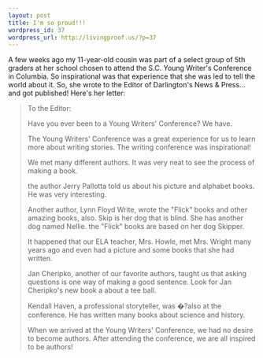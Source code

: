 ```yaml
---
layout: post
title: I'm so proud!!!
wordpress_id: 37
wordpress_url: http://livingproof.us/?p=37
---
```

A few weeks ago my 11-year-old cousin was part of a select group of 5th graders at her school chosen to attend the S.C. Young Writer's Conference in Columbia. So inspirational was that experience that she was led to tell the world about it. So, she wrote to the Editor of Darlington's News & Press... and got published! Here's her letter:

> To the Editor:
>
> Have you ever been to a Young Writers' Conference? We have.
>
> The Young Writers' Conference was a great experience for us to learn more about writing stories. The writing conference was inspirational!
>
> We met many different authors. It was very neat to see the process of making a book.
>
> the author Jerry Pallotta told us about his picture and alphabet books. He was very interesting.
>
> Another author, Lynn Floyd Write, wrote the "Flick" books and other amazing books, also. Skip is her dog that is blind. She has another dog named Nellie. the "Flick" books are based on her dog Skipper.
>
> It happened that our ELA teacher, Mrs. Howle, met Mrs. Wright many years ago and even had a picture and some books that she had written.
>
> Jan Cheripko, another of our favorite authors, taught us that asking questions is one way of making a good sentence. Look for Jan Cheripko's new book a about a tee ball.
>
> Kendall Haven, a professional storyteller, was �?also at the conference. He has written many books about science and history.
>
> When we arrived at the Young Writers' Conference, we had no desire to become authors. After attending the conference, we are all inspired to be authors!
